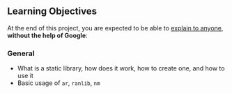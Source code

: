 <h2>Learning Objectives</h2>

<p>At the end of this project, you are expected to be able to <a href="/rltoken/cZ0J1_hgEsea3mJQHuVjQw" title="explain to anyone" target="_blank">explain to anyone</a>, <strong>without the help of Google</strong>:</p>

<h3>General</h3>

<ul>
<li>What is a static library, how does it work, how to create one, and how to use it</li>
<li>Basic usage of <code>ar</code>, <code>ranlib</code>, <code>nm</code></li>
</ul>